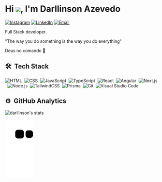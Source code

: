 <h1 align="left">Hi <img src="https://raw.githubusercontent.com/kaueMarques/kaueMarques/master/hi.gif" width="30px">, I'm Darllinson Azevedo</h1>

[![Instagram](https://img.shields.io/badge/-Instagram-05122A?style=flat-square&logo=instagram)](https://instagram.com/_darllinson)
[![LinkedIn](https://img.shields.io/badge/-LinkedIn-05122A?style=flat-square&logo=linkedin)](https://www.linkedin.com/in/darllinson-azevedo/)
[![Email](https://img.shields.io/badge/-azevedo.darllinson@gmail.com-05122A?style=flat-square&logo=gmail)](mailto:azevedo.darllinson@gmail.com)
  
Full Stack developer.

"The way you do something is the way you do everything"

Deus no comando 🙏

## 🛠 &nbsp;Tech Stack

![HTML](https://img.shields.io/badge/-HTML-05122A?style=flat-square&logo=HTML5)&nbsp;
![CSS](https://img.shields.io/badge/-CSS-05122A?style=flat-square&logo=CSS3&logoColor=1572B6)&nbsp;
![JavaScript](https://img.shields.io/badge/-JavaScript-05122A?style=flat-square&logo=javascript)&nbsp;
![TypeScript](https://img.shields.io/badge/-TypeScript-05122A?style=flat-square&logo=TypeScript)&nbsp;
![React](https://img.shields.io/badge/-React-05122A?style=flat-square&logo=react)&nbsp;
![Angular](https://img.shields.io/badge/-Angular-05122A?style=flat-square&logo=angular)&nbsp;
![Next.js](https://img.shields.io/badge/-Next.js-05122A?style=flat-square&logo=Next.js)&nbsp;
![Node.js](https://img.shields.io/badge/-Node.js-05122A?style=flat-square&logo=node.js)&nbsp;
![TailwindCSS](https://img.shields.io/badge/-TailwindCSS-05122A?style=flat-square&logo=tailwindcss)&nbsp;
![Prisma](https://img.shields.io/badge/-Prisma-05122A?style=flat-square&logo=prisma)&nbsp;
![Git](https://img.shields.io/badge/-Git-05122A?style=flat-square&logo=git)&nbsp;
![Visual Studio Code](https://img.shields.io/badge/-Visual%20Studio%20Code-05122A?style=flat-square&logo=visual-studio-code&logoColor=007ACC)&nbsp;

## ⚙️ &nbsp;GitHub Analytics

<p align="left">
<img width="530em" src="https://github-readme-stats.vercel.app/api?username=darllinsonazvd&show_icons=true&theme=github_dark" alt="darllinson's stats"/>
</p>

![snake svg](https://github.com/darllinsonazvd/darllinsonazvd/blob/output/github-contribution-grid-snake.svg)
